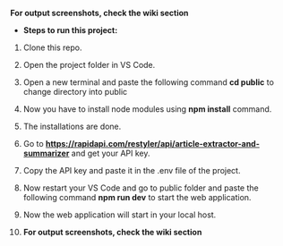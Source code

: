 **For output screenshots, check the wiki section**

- **Steps to run this project:**
1. Clone this repo.
2. Open the project folder in VS Code.
3. Open a new terminal and paste the following command **cd public** to change directory into public
4. Now you have to install node modules using **npm install** command.
5. The installations are done.
6. Go to **https://rapidapi.com/restyler/api/article-extractor-and-summarizer** and get your API key.
7. Copy the API key and paste it in the .env file of the project.
8. Now restart your VS Code and go to public folder and paste the following command **npm run dev** to start the web application.
9. Now the web application will start in your local host.

11. **For output screenshots, check the wiki section**
